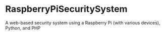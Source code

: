 # RaspberryPiSecuritySystem
A web-based security system using a Raspberry Pi (with various devices), Python, and PHP
